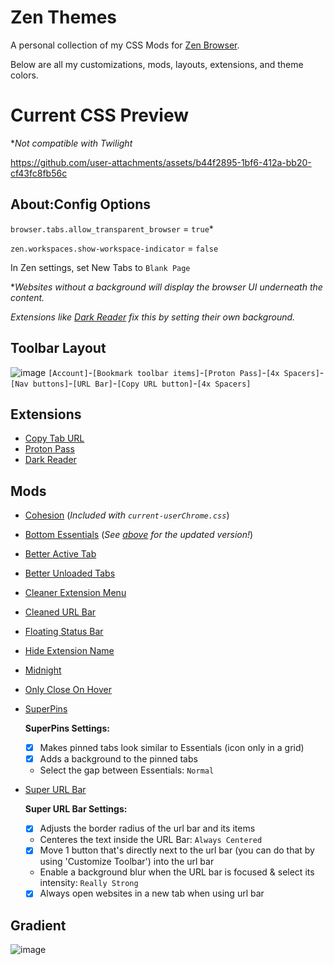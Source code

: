 # Zen Themes

A personal collection of my CSS Mods for [Zen Browser](https://zen-browser.app/). 

Below are all my customizations, mods, layouts, extensions, and theme colors.

# Current CSS Preview
**Not compatible with Twilight*

https://github.com/user-attachments/assets/b44f2895-1bf6-412a-bb20-cf43fc8fb56c

## About:Config Options
```browser.tabs.allow_transparent_browser``` = ```true```*

```zen.workspaces.show-workspace-indicator``` = ```false```

In Zen settings, set New Tabs to ```Blank Page```

**Websites without a background will display the browser UI underneath the content.*

*Extensions like [Dark Reader](https://addons.mozilla.org/en-US/firefox/addon/darkreader/?utm_source=addons.mozilla.org&utm_medium=referral&utm_content=search) fix this by setting their own background.*

## Toolbar Layout
![image](https://github.com/user-attachments/assets/bf7919db-9e69-4aa5-8bfb-2a21d8da7813)
```[Account]```-```[Bookmark toolbar items]```-```[Proton Pass]```-```[4x Spacers]```-```[Nav buttons]```-```[URL Bar]```-```[Copy URL button]```-```[4x Spacers]```

## Extensions
* [Copy Tab URL](https://addons.mozilla.org/en-US/firefox/addon/zen-copy-tab-url/)
* [Proton Pass](https://addons.mozilla.org/en-US/firefox/addon/proton-pass/)
* [Dark Reader](https://addons.mozilla.org/en-US/firefox/addon/darkreader/?utm_source=addons.mozilla.org&utm_medium=referral&utm_content=search)

## Mods
* [Cohesion](https://github.com/TheBigWazz/ZenThemes/tree/main/Cohesion) (*Included with ```current-userChrome.css```*)
* [Bottom Essentials](https://zen-browser.app/mods/477bc813-c333-4747-813e-00e0420ceec0) (*See [above](https://github.com/TheBigWazz/ZenThemes/tree/main/Bottom-Essentials) for the updated version!*)
* [Better Active Tab](https://zen-browser.app/mods/d8b79d4a-6cba-4495-9ff6-d6d30b0e94fe)
* [Better Unloaded Tabs](https://zen-browser.app/mods/f7c71d9a-bce2-420f-ae44-a64bd92975ab)
* [Cleaner Extension Menu](https://zen-browser.app/mods/1e86cf37-a127-4f24-b919-d265b5ce29a0)
* [Cleaned URL Bar](https://zen-browser.app/mods/a5f6a231-e3c8-4ce8-8a8e-3e93efd6adec)
* [Floating Status Bar](https://zen-browser.app/mods/906c6915-5677-48ff-9bfc-096a02a72379)
* [Hide Extension Name](https://zen-browser.app/mods/cb15abdb-0514-4e09-8ce5-722cf1f4a20f)
* [Midnight](https://zen-browser.app/mods/5ca67725-1f43-4ff2-9fcf-0c59af71c73a)
* [Only Close On Hover](https://zen-browser.app/mods/4596d8f9-f0b7-4aeb-aa92-851222dc1888)
* [SuperPins](https://zen-browser.app/mods/ad97bb70-0066-4e42-9b5f-173a5e42c6fc)

  **SuperPins Settings:**
  * [x] Makes pinned tabs look similar to Essentials (icon only in a grid)
  * [x] Adds a background to the pinned tabs
  * Select the gap between Essentials: ```Normal```
* [Super URL Bar](https://zen-browser.app/mods/d93e67f8-e5e1-401e-9b82-f9d5bab231e6)

  **Super URL Bar Settings:**
  * [x] Adjusts the border radius of the url bar and its items
  * Centeres the text inside the URL Bar: ```Always Centered```
  * [x] Move 1 button that's directly next to the url bar (you can do that by using 'Customize Toolbar') into the url bar
  * Enable a background blur when the URL bar is focused & select its intensity: ```Really Strong```
  * [x] Always open websites in a new tab when using url bar

## Gradient
![image](https://github.com/user-attachments/assets/be6ffcff-4507-408e-853c-f54962e4a288)

